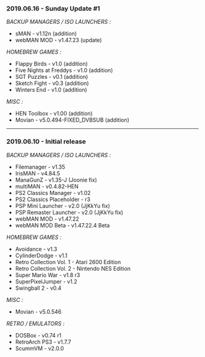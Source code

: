 ### 2019.06.16 - Sunday Update #1

*BACKUP MANAGERS / ISO LAUNCHERS :*
+ sMAN - v1.12n (addition)
+ webMAN MOD - v1.47.23 (update)

*HOMEBREW GAMES :* 
+ Flappy Birds - v1.0 (addition)
+ Five Nights at Freddys - v1.0 (addition)
+ SGT Puzzles  - v0.1 (addition)
+ Sketch Fight - v0.3 (addition)
+ Winters End - v1.0 (addition)

*MISC :* 
+ HEN Toolbox - v1.00 (addition)
+ Movian - v5.0.494-FIXED_DVBSUB (addition)

___


### 2019.06.10 - Initial release 

*BACKUP MANAGERS / ISO LAUNCHERS :*
+ Filemanager - v1.35
+ IrisMAN - v4.84.5
+ ManaGunZ - v1.35-J (Joonie fix)
+ multiMAN - v0.4.82-HEN
+ PS2 Classics Manager - v1.02
+ PS2 Classics Placeholder - r3
+ PSP Mini Launcher - v2.0 (JjKkYu fix)
+ PSP Remaster Launcher - v2.0 (JjKkYu fix)
+ webMAN MOD - v1.47.22
+ webMAN MOD Beta - v1.47.22.4 Beta

*HOMEBREW GAMES :* 
+ Avoidance - v1.3
+ CylinderDodge - v1.1
+ Retro Collection Vol. 1 - Atari 2600 Edition
+ Retro Collection Vol. 2 - Nintendo NES Edition
+ Super Mario War - v1.8 r3
+ SuperPixelJumper - v1.2
+ Swingball 2 - v0.4

*MISC :* 
+ Movian - v5.0.546

*RETRO / EMULATORS :* 
+ DOSBox - v0.74 r1
+ RetroArch PS3 - v1.7.7
+ ScummVM - v2.0.0
